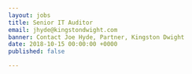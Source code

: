 ```yaml
---
layout: jobs
title: Senior IT Auditor
email: jhyde@kingstondwight.com
banner: Contact Joe Hyde, Partner, Kingston Dwight
date: 2018-10-15 00:00:00 +0000
published: false

---
```

